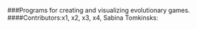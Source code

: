 ###Programs for creating and visualizing evolutionary games.
####Contributors:x1, x2, x3, x4, Sabina Tomkinsks:

